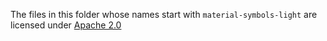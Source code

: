 The files in this folder whose names start with `material-symbols-light` are licensed under [Apache 2.0](https://github.com/google/material-design-icons/blob/master/LICENSE)